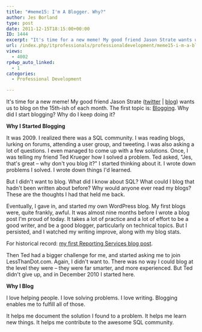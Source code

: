 ```yaml
---
title: "#meme15: I'm A Blogger. Why?"
author: Jes Borland
type: post
date: 2011-12-15T18:15:00+00:00
ID: 1444
excerpt: "It's time for a new meme! My good friend Jason Strate wants us to blog on the 15th-ish of each month. The first topic is: Blogging. Why did I start blogging? Why do I keep doing it?"
url: /index.php/itprofessionals/professionaldevelopment/meme15-i-m-a-blogger/
views:
  - 4002
rp4wp_auto_linked:
  - 1
categories:
  - Professional Development

---
```

It's time for a new meme! My good friend Jason Strate ([twitter][1] | [blog][2]) wants us to blog on the 15th-ish of each month. The first topic is: [Blogging][3]. Why did I start blogging? Why do I keep doing it? 

**Why I Started Blogging**

It was 2009. I realized there was a SQL community. I was reading blogs, lurking on forums, attending a user group, and tweeting. I was also asking a lot of questions. I even managed to come up with a few solutions. Once, I was telling my friend Ted Krueger how I solved a problem. Ted asked, "Jes, that's great – why don't you blog it?" I started thinking about it. I wrote down problems I solved. I wrote down things I'd learned. 

But I didn't want to blog. What did I know about SQL? What could I blog that hadn't been written about before? Why would anyone ever read my blogs? These are the thoughts I had that held me back. 

Eventually, I gave in, and started my own WordPress blog. My first blogs were, quite frankly, awful. It was almost nine months before I wrote a blog post I'm proud of today. It takes a lot of practice and a lot of effort to be a good writer, and be a good blogger, particularly on technical topics. But I persisted, and I watched my writing improve, along with my blog stats. 

For historical record: [my first Reporting Services blog post][4]. 

Then Ted had a bigger challenge for me, and started asking me to join LessThanDot.com. Again, I didn't want to. There was no way I could blog at the level they were – they were far smarter, and more experienced. But Ted didn't give up, and in December 2010 I started here. 

**Why I Blog** 

I love helping people. I love solving problems. I love writing. Blogging enables me to fulfill all of those. 

It helps me document the solution I found to a problem. It helps me learn new things. It helps me contribute to the awesome SQL community.

 [1]: http://twitter.com/stratesql
 [2]: http://www.jasonstrate.com
 [3]: http://www.jasonstrate.com/2011/12/the-meme15-on-social-networking/
 [4]: http://jesborland.wordpress.com/2009/11/10/these-are-a-few-of-my-favorite-things/